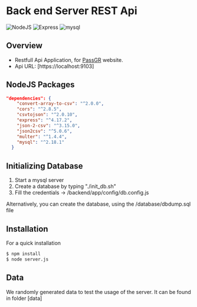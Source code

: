# Back end Server REST Api


![NodeJS](https://img.shields.io/badge/nodeJS-v7.3+-blue.svg)
![Express](https://img.shields.io/badge/express-v4.17.1+-red.svg)
![mysql](https://img.shields.io/badge/mysql-v2.2.5+-blue.svg)
## Overview

- Restfull Api Application, for [PassGR] website. 
- Api URL: [https://localhost:9103]

## NodeJS Packages
```json
"dependencies": {
    "convert-array-to-csv": "^2.0.0",
    "cors": "^2.8.5",
    "csvtojson": "^2.0.10",
    "express": "^4.17.2",
    "json-2-csv": "^3.15.0",
    "json2csv": "^5.0.6",
    "multer": "^1.4.4",
    "mysql": "^2.18.1"
  }
```

## Initializing Database
   1. Start a mysql server
   2. Create a database by typing "./init_db.sh"
   3. Fill the credentials -> /backend/app/config/db.config.js
 
 Alternatively, you can create the database, using the /database/dbdump.sql file

## Installation
For a quick installation 

```bash
$ npm install
$ node server.js
```

## Data
We randomly generated data to test the usage of the server. 
It can be found in folder [data]

  [PassGr]: https://localhost

